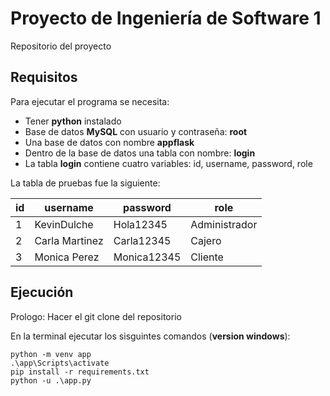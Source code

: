 # Proyecto de Ingeniería de Software 1
Repositorio del proyecto

## Requisitos
Para ejecutar el programa se necesita:
* Tener **python** instalado
* Base de datos **MySQL** con usuario y contraseña: **root**
* Una base de datos con nombre **appflask**
* Dentro de la base de datos una tabla con nombre: **login**
* La tabla **login** contiene cuatro variables: id, username, password, role

La tabla de pruebas fue la siguiente:

| id | username       | password   | role         |
|----|----------------|------------|--------------|
| 1  | KevinDulche    | Hola12345  | Administrador|
| 2  | Carla Martinez | Carla12345 | Cajero       |
| 3  | Monica Perez   | Monica12345| Cliente      |


## Ejecución
Prologo: Hacer el git clone del repositorio

En la terminal ejecutar los sisguintes comandos (**version windows**):

```
python -m venv app
.\app\Scripts\activate
pip install -r requirements.txt
python -u .\app.py
```